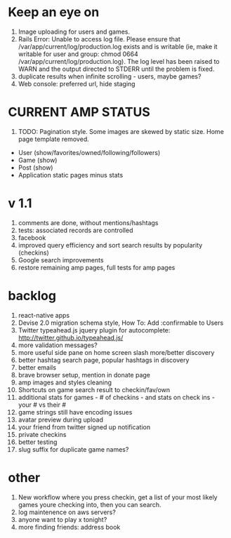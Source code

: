 # Keep an eye on

1. Image uploading for users and games.
1. Rails Error: Unable to access log file. Please ensure that /var/app/current/log/production.log exists and is writable (ie, make it writable for user and group: chmod 0664 /var/app/current/log/production.log). The log level has been raised to WARN and the output directed to STDERR until the problem is fixed.
1. duplicate results when infinite scrolling - users, maybe games?
1. Web console: preferred url, hide staging

# CURRENT AMP STATUS
1. TODO: Pagination style. Some images are skewed by static size. Home page template removed.
- User (show/favorites/owned/following/followers)
- Game (show)
- Post (show)
- Application static pages minus stats

# v 1.1

1. comments are done, without mentions/hashtags
1. tests: associated records are controlled
1. facebook
1. improved query efficiency and sort search results by popularity (checkins)
1. Google search improvements 
1. restore remaining amp pages, full tests for amp pages

# backlog
1. react-native apps
1. Devise 2.0 migration schema style, How To: Add :confirmable to Users
1. Twitter typeahead.js jquery plugin for autocomplete: http://twitter.github.io/typeahead.js/
1. more validation messages?
1. more useful side pane on home screen slash more/better discovery
1. better hashtag search page, popular hashtags in discovery
1. better emails
1. brave browser setup, mention in donate page
1. amp images and styles cleaning
1. Shortcuts on game search result to checkin/fav/own
1. additional stats for games - # of checkins - and stats on check ins - your # vs their #
1. game strings still have encoding issues
1. avatar preview during upload
1. your friend from twitter signed up notification
1. private checkins
1. better testing
1. slug suffix for duplicate game names?

# other
1. New workflow where you press checkin, get a list of your most likely games youre checking into, then you can search.
1. log maintenence on aws servers?
1. anyone want to play x tonight?
1. more finding friends: address book
